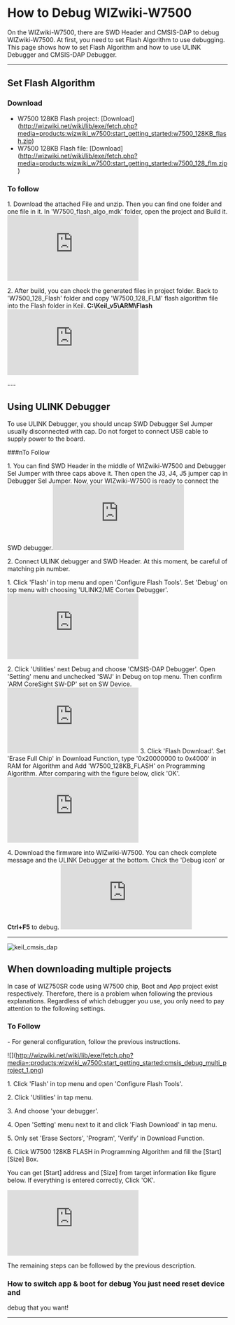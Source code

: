 # How to Debug WIZwiki-W7500

On the WIZwiki-W7500, there are SWD Header and CMSIS-DAP to debug
WIZwiki-W7500. At first, you need to set Flash Algorithm to use
debugging. This page shows how to set Flash Algorithm and how to use
ULINK Debugger and CMSIS-DAP Debugger.

---

## Set Flash Algorithm

### Download

  * W7500 128KB Flash project:
[Download\](<http://wizwiki.net/wiki/lib/exe/fetch.php?media=products:wizwiki_w7500:start_getting_started:w7500_128KB_flash.zip>)
  * W7500 128KB Flash file:
\[Download\](<http://wizwiki.net/wiki/lib/exe/fetch.php?media=products:wizwiki_w7500:start_getting_started:w7500_128_flm.zip>)

### To follow

1\. Download the attached File and unzip. Then you can find one folder
and one file in it. In 'W7500\_flash\_algo\_mdk' folder, open the
project and Build it.
![](<http://wizwiki.net/wiki/lib/exe/fetch.php?media=products:wizwiki_w7500:start_getting_started:flash_set.jpg>)

2\. After build, you can check the generated files in project folder.
Back to 'W7500\_128\_Flash' folder and copy 'W7500\_128\_FLM' flash
algorithm file into the Flash folder in Keil.
**C:\\Keil\_v5\\ARM\\Flash**
![](<http://wizwiki.net/wiki/lib/exe/fetch.php?media=products:wizwiki_w7500:start_getting_started:set_flash_algo2.png>)

\---

## Using ULINK Debugger

To use ULINK Debugger, you should uncap SWD Debugger Sel Jumper usually
disconnected with cap. Do not forget to connect USB cable to supply
power to the board.

###nTo Follow

1\. You can find SWD Header in the middle of WIZwiki-W7500 and Debugger
Sel Jumper with three caps above it. Then open the J3, J4, J5 jumper cap
in Debugger Sel Jumper. Now, your WIZwiki-W7500 is ready to connect the
SWD
debugger.![](<http://wizwiki.net/wiki/lib/exe/fetch.php?media=products:wizwiki_w7500:start_getting_started:swd_header_debugger_jumper.png>)

2\. Connect ULINK debugger and SWD Header. At this moment, be careful of
matching pin number.

1\. Click 'Flash' in top menu and open 'Configure Flash Tools'. Set
'Debug' on top menu with choosing 'ULINK2/ME Cortex Debugger'.
![](<http://wizwiki.net/wiki/lib/exe/fetch.php?media=products:wizwiki_w7500:start_getting_started:ulink_set1.jpg>)

2\. Click 'Utilities' next Debug and choose 'CMSIS-DAP Debugger'. Open
'Setting' menu and unchecked 'SWJ' in Debug on top menu. Then confirm
'ARM CoreSight SW-DP' set on SW Device.
![](<http://wizwiki.net/wiki/lib/exe/fetch.php?media=products:wizwiki_w7500:start_getting_started:ulink_set2.jpg>)
3\. Click 'Flash Download'. Set 'Erase Full Chip' in Download Function,
type '0x20000000 to 0x4000' in RAM for Algorithm and Add
'W7500\_128KB\_FLASH' on Programming Algorithm. After comparing with the
figure below, click 'OK'.
![](<http://wizwiki.net/wiki/lib/exe/fetch.php?media=products:wizwiki_w7500:start_getting_started:ulink_set3-1.jpg>)

4\. Download the firmware into WIZwiki-W7500. You can check complete
message and the ULINK Debugger at the bottom. Chick the 'Debug icon' or
**Ctrl+F5** to debug.
![](<http://wizwiki.net/wiki/lib/exe/fetch.php?media=products:wizwiki_w7500:start_getting_started:ulink_set4.jpg>)

---



![keil\_cmsis\_dap](/page\>products/wizwiki_w7500/start_getting_started/write_firmware/keil_cmsis_dap)



## When downloading multiple projects

In case of WIZ750SR code using W7500 chip, Boot and App project exist
respectively. Therefore, there is a problem when following the previous
explanations. Regardless of which debugger you use, you only need to pay
attention to the following settings.

### To Follow

\- For general configuration, follow the previous instructions.

![\](<http://wizwiki.net/wiki/lib/exe/fetch.php?media=:products:wizwiki_w7500:start_getting_started:cmsis_debug_multi_project_1.png>)

1\. Click 'Flash' in top menu and open 'Configure Flash Tools'.

2\. Click 'Utilities' in tap menu.

3\. And choose 'your debugger'.

4\. Open 'Setting' menu next to it and click 'Flash Download' in tap
menu.

5\. Only set 'Erase Sectors', 'Program', 'Verify' in Download Function.

6\. Click W7500 128KB FLASH in Programming Algorithm and fill the
[Start\] [Size\] Box.


 You can get [Start] address and [Size] from target information like figure below.
 If everything is entered correctly, Click 'OK'.



![](<http://wizwiki.net/wiki/lib/exe/fetch.php?media=:products:wizwiki_w7500:start_getting_started:cmsis_debug_target_info.png>)

The remaining steps can be followed by the previous description.

### How to switch app & boot for debug You just need reset device and
debug that you want\!

---

